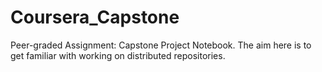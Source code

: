# Coursera_Capstone
Peer-graded Assignment: Capstone Project Notebook. The aim here is to get familiar with working on distributed repositories. 
